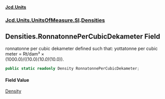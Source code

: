 #### [Jcd.Units](index.md 'index')
### [Jcd.Units.UnitsOfMeasure.SI](Jcd.Units.UnitsOfMeasure.SI.md 'Jcd.Units.UnitsOfMeasure.SI').[Densities](Densities.md 'Jcd.Units.UnitsOfMeasure.SI.Densities')

## Densities.RonnatonnePerCubicDekameter Field

ronnatonne per cubic dekameter defined such that: yottatonne per cubic meter = Rt/dam³ ×  
(1000.0)/((10.0)*(10.0)*(10.0)).

```csharp
public static readonly Density RonnatonnePerCubicDekameter;
```

#### Field Value
[Density](Density.md 'Jcd.Units.UnitTypes.Density')